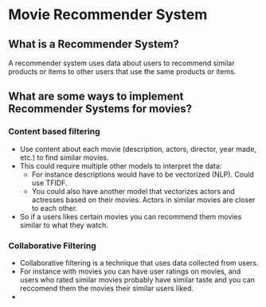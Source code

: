 # Movie Recommender System

## What is a Recommender System?
A recommender system uses data about users to recommend similar products or items to other users that use the same products or items.

## What are some ways to implement Recommender Systems for movies?
### Content based filtering
- Use content about each movie (description, actors, director, year made, etc.) to find similar movies.
- This could require multiple other models to interpret the data:
    - For instance descriptions would have to be vectorized (NLP). Could use TFIDF.
    - You could also have another model that vectorizes actors and actresses based on their movies. Actors in similar movies are closer to each other.
- So if a users likes certain movies you can recommend them movies similar to what they watch.
### Collaborative Filtering
- Collaborative filtering is a technique that uses data collected from users.
- For instance with movies you can have user ratings on movies, and users who rated similar movies probably have similar taste and you can reccomend them the movies their similar users liked.
- 